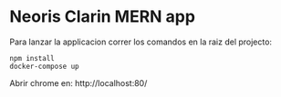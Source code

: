 # Neoris Clarin MERN app
Para lanzar la applicacion correr los comandos en la raiz del projecto:

	npm install
	docker-compose up 

Abrir chrome en:
	http://localhost:80/




